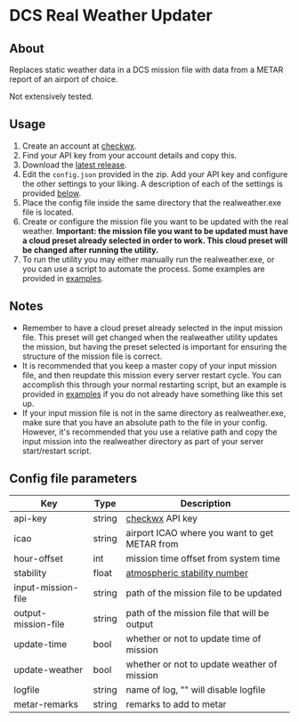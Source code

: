 # DCS Real Weather Updater

## About

Replaces static weather data in a DCS mission file with data from a METAR report
of an airport of choice.

Not extensively tested.

## Usage

1) Create an account at [checkwx](https://checkwxapi.com/).
2) Find your API key from your account details and copy this.
3) Download the [latest release](https://github.com/evogelsa/DCS-real-weather/releases/latest).
4) Edit the `config.json` provided in the zip. Add your API key and configure
the other settings to your liking. A description of each of the settings is
provided [below](#config-file-parameters).
5) Place the config file inside the same directory that the realweather.exe file
is located.
6) Create or configure the mission file you want to be updated with the real
weather. **Important: the mission file you want to be updated must have a cloud
preset already selected in order to work. This cloud preset will be changed
after running the utility.**
7) To run the utility you may either manually run the realweather.exe, or you
can use a script to automate the process. Some examples are provided in
[examples](/examples).

## Notes

* Remember to have a cloud preset already selected in the input mission file.
This preset will get changed when the realweather utility updates the mission,
but having the preset selected is important for ensuring the structure of the
mission file is correct.
* It is recommended that you keep a master copy of your input mission file, and
then reupdate this mission every server restart cycle. You can accomplish this
through your normal restarting script, but an example is provided in
[examples](/examples) if you do not already have something like this set up.
* If your input mission file is not in the same directory as realweather.exe,
make sure that you have an absolute path to the file in your config. However,
it's recommended that you use a relative path and copy the input mission into
the realweather directory as part of your server start/restart script.

## Config file parameters

| Key                 | Type   | Description                                   |
|---------------------|--------|-----------------------------------------------|
| api-key             | string | [checkwx](https://www.checkwxapi.com) API key |
| icao                | string | airport ICAO where you want to get METAR from |
| hour-offset         | int    | mission time offset from system time          |
| stability           | float  | [atmospheric stability number][1]             |
| input-mission-file  | string | path of the mission file to be updated        |
| output-mission-file | string | path of the mission file that will be output  |
| update-time         | bool   | whether or not to update time of mission      |
| update-weather      | bool   | whether or not to update weather of mission   |
| logfile             | string | name of log, "" will disable logfile          |
| metar-remarks       | string | remarks to add to metar                       |

[1]: https://en.wikipedia.org/wiki/Wind_profile_power_law
